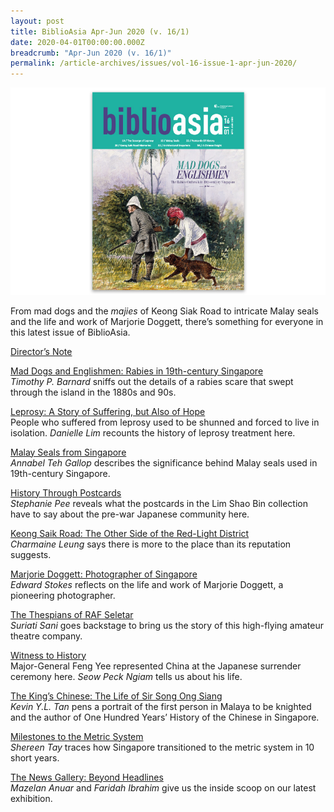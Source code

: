```yaml
---
layout: post
title: BiblioAsia Apr-Jun 2020 (v. 16/1)
date: 2020-04-01T00:00:00.000Z
breadcrumb: "Apr-Jun 2020 (v. 16/1)"
permalink: /article-archives/issues/vol-16-issue-1-apr-jun-2020/
---
```


<img src="/images/Vol-16-issue-1/Vol16_Iss1_copy.jpg">

From mad dogs and the *majies* of Keong Siak Road to intricate Malay seals and the life and work of Marjorie Doggett, there’s something for everyone in this latest issue of BiblioAsia. 


[Director’s Note](/article-archives/features/Directors-Note)

[Mad Dogs and Englishmen: Rabies in 19th-century Singapore](/article-archives/features/_posts/2020-05-19-mad-dogs)<br>*Timothy P. Barnard* sniffs out the details of a rabies scare that swept through the island in the 1880s and 90s.

[Leprosy: A Story of Suffering, but Also of Hope]()<br>People who suffered from leprosy used to be shunned and forced to live in isolation. *Danielle Lim* recounts the history of leprosy treatment here.

[Malay Seals from Singapore](/article-archives/features/_posts/2020-05-19-Malay-Seals)<br>*Annabel Teh Gallop* describes the significance behind Malay seals used in 19th-century Singapore.

[History Through Postcards](/article-archives/features/_posts/2020-04-24-History-Through-Postcardss)<br>*Stephanie Pee* reveals what the postcards in the Lim Shao Bin collection have to say about the pre-war Japanese community here.

[Keong Saik Road: The Other Side of the Red-Light District]()<br>*Charmaine Leung* says there is more to the place than its reputation suggests.

[Marjorie Doggett: Photographer of Singapore]()<br>*Edward Stokes* reflects on the life and work of Marjorie Doggett, a pioneering photographer.

[The Thespians of RAF Seletar]()<br>*Suriati Sani* goes backstage to bring us the story of this high-flying amateur theatre company.

[Witness to History]()<br>Major-General Feng Yee represented China at the Japanese surrender ceremony here. *Seow Peck Ngiam* tells us about his life.

[The King’s Chinese: The Life of Sir Song Ong Siang]()<br>*Kevin Y.L. Tan* pens a portrait of the first person in Malaya to be knighted and the author of One Hundred Years’ History of the Chinese in Singapore.

[Milestones to the Metric System]()<br>*Shereen Tay* traces how Singapore transitioned to the metric system in 10 short years.

[The News Gallery: Beyond Headlines](/article-archives/features/_posts/2020-05-13-The-News-Gallery)<br>*Mazelan Anuar* and *Faridah Ibrahim* give us the inside scoop on our latest exhibition. 
